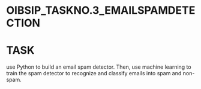 # OIBSIP_TASKNO.3_EMAILSPAMDETECTION

# TASK

use Python to build an email spam detector. Then, use machine learning to train the spam detector to recognize and classify emails into spam and non-spam.
